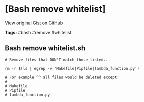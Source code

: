 # [Bash remove whitelist] 

[View original Gist on GitHub](https://gist.github.com/Integralist/865863da8fa5312e75b6a6787578086f)

**Tags:** #bash #remove #whitelist

## Bash remove whitelist.sh

```shell
# Remove files that DON'T match those listed...

rm -r $(ls | egrep -v 'Makefile|Pipfile|lambda_function.py')

# For example ^^ all files would be deleted except:
#
# Makefile
# Pipfile
# lambda_function.py
```

